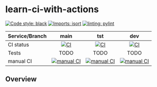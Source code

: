 # learn-ci-with-actions

[![Code style: black](https://img.shields.io/badge/code%20style-black-000000.svg)](https://github.com/psf/black)
[![Imports: isort](https://img.shields.io/badge/%20imports-isort-%231674b1?style=flat&labelColor=ef8336)](https://pycqa.github.io/isort/)
[![linting: pylint](https://img.shields.io/badge/linting-pylint-yellowgreen)](https://github.com/PyCQA/pylint)


| Service/Branch | main | tst | dev |
| -------------- |:----:|:---:|:---:|
| CI status      | [![CI](https://github.com/fillipelgm/learn-ci-with-actions/actions/workflows/ci_with_reusable_workflow.yml/badge.svg?branch=main)](https://github.com/fillipelgm/learn-ci-with-actions/actions/workflows/ci_with_reusable_workflow.yml) | [![CI](https://github.com/fillipelgm/learn-ci-with-actions/actions/workflows/ci_with_reusable_workflow.yml/badge.svg?branch=tst)](https://github.com/fillipelgm/learn-ci-with-actions/actions/workflows/ci_with_reusable_workflow.yml) | [![CI](https://github.com/fillipelgm/learn-ci-with-actions/actions/workflows/ci_with_reusable_workflow.yml/badge.svg?branch=dev)](https://github.com/fillipelgm/learn-ci-with-actions/actions/workflows/ci_with_reusable_workflow.yml) |
| Tests          | TODO | TODO | TODO |
| manual CI      | [![manual CI](https://github.com/fillipelgm/learn-ci-with-actions/actions/workflows/ci.yml/badge.svg?branch=main)](https://github.com/fillipelgm/learn-ci-with-actions/actions/workflows/ci.yml) | [![manual CI](https://github.com/fillipelgm/learn-ci-with-actions/actions/workflows/ci.yml/badge.svg?branch=tst)](https://github.com/fillipelgm/learn-ci-with-actions/actions/workflows/ci.yml) | [![manual CI](https://github.com/fillipelgm/learn-ci-with-actions/actions/workflows/ci.yml/badge.svg?branch=tst)](https://github.com/fillipelgm/learn-ci-with-actions/actions/workflows/ci.yml) |


## Overview
